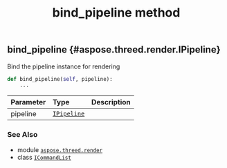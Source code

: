 ﻿---
title: bind_pipeline method
second_title: Aspose.3D for Python via .NET API References
description: 
type: docs
weight: 40
url: /python-net/aspose.threed.render/icommandlist/bind_pipeline/
is_root: false
---

## bind_pipeline {#aspose.threed.render.IPipeline}

Bind the pipeline instance for rendering



```python
def bind_pipeline(self, pipeline):
    ...
```


| Parameter | Type | Description |
| :- | :- | :- |
| pipeline | [`IPipeline`](/3d/python-net/aspose.threed.render/ipipeline) |  |



### See Also
* module [`aspose.threed.render`](../../)
* class [`ICommandList`](/3d/python-net/aspose.threed.render/icommandlist)
